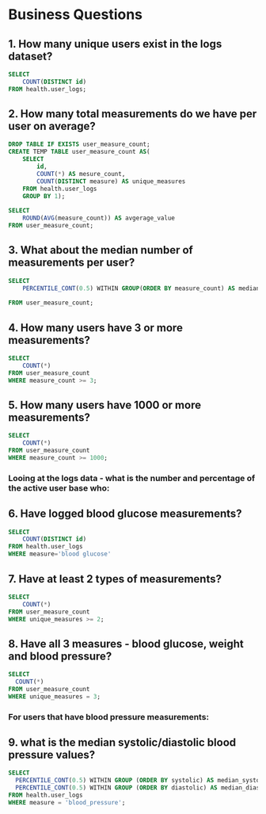 # Business Questions

## 1. How many unique users exist in the logs dataset?

```sql
SELECT
	COUNT(DISTINCT id)
FROM health.user_logs;
```



## 2. How many total measurements do we have per user on average?

```sql
DROP TABLE IF EXISTS user_measure_count;
CREATE TEMP TABLE user_measure_count AS(
	SELECT
		id,
		COUNT(*) AS mesure_count,
		COUNT(DISTINCT measure) AS unique_measures
	FROM health.user_logs
	GROUP BY 1);
	
SELECT 
	ROUND(AVG(measure_count)) AS avgerage_value
FROM user_measure_count;
```



## 3. What about the median number of measurements per user?

```sql
SELECT 
	PERCENTILE_CONT(0.5) WITHIN GROUP(ORDER BY measure_count) AS median_value
	
FROM user_measure_count;
```



## 4. How many users have 3 or more measurements?

```sql
SELECT 
	COUNT(*)
FROM user_measure_count
WHERE measure_count >= 3;
```



## 5. How many users have 1000 or more measurements?

```sql
SELECT 
	COUNT(*)
FROM user_measure_count
WHERE measure_count >= 1000;
```



### Looing at the logs data - what is the number and percentage of the active user base who:

## 6. Have logged blood glucose measurements?

```sql
SELECT 
	COUNT(DISTINCT id)
FROM health.user_logs
WHERE measure='blood glucose'
```



## 7. Have at least 2 types of measurements?

```sql
SELECT 
	COUNT(*)
FROM user_measure_count
WHERE unique_measures >= 2;
```



## 8. Have all 3 measures - blood glucose, weight and blood pressure?

```sql
SELECT
  COUNT(*)
FROM user_measure_count
WHERE unique_measures = 3;
```



### For users that have blood pressure measurements:

## 9. what is the median systolic/diastolic blood pressure values?

```sql
SELECT
  PERCENTILE_CONT(0.5) WITHIN GROUP (ORDER BY systolic) AS median_systolic,
  PERCENTILE_CONT(0.5) WITHIN GROUP (ORDER BY diastolic) AS median_diastolic
FROM health.user_logs
WHERE measure = 'blood_pressure';
```



